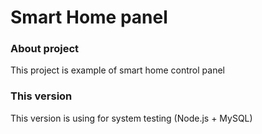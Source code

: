# Smart Home panel
### About project
This project is example of smart home control panel    
### This version
This version is using for system testing (Node.js + MySQL)